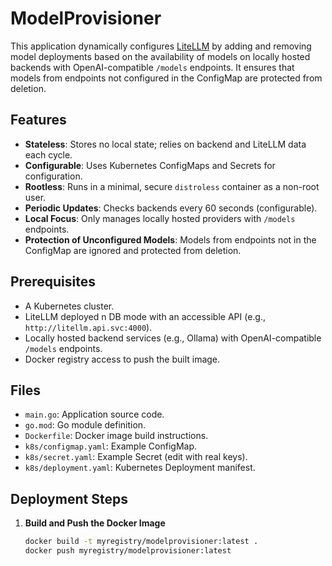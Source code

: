# ModelProvisioner

This application dynamically configures [LiteLLM](https://github.com/BerriAI/litellm) by adding and removing model deployments based on the availability of models on locally hosted backends with OpenAI-compatible `/models` endpoints. It ensures that models from endpoints not configured in the ConfigMap are protected from deletion.

## Features

- **Stateless**: Stores no local state; relies on backend and LiteLLM data each cycle.
- **Configurable**: Uses Kubernetes ConfigMaps and Secrets for configuration.
- **Rootless**: Runs in a minimal, secure `distroless` container as a non-root user.
- **Periodic Updates**: Checks backends every 60 seconds (configurable).
- **Local Focus**: Only manages locally hosted providers with `/models` endpoints.
- **Protection of Unconfigured Models**: Models from endpoints not in the ConfigMap are ignored and protected from deletion.

## Prerequisites

- A Kubernetes cluster.
- LiteLLM deployed n DB mode with an accessible API (e.g., `http://litellm.api.svc:4000`).
- Locally hosted backend services (e.g., Ollama) with OpenAI-compatible `/models` endpoints.
- Docker registry access to push the built image.

## Files

- `main.go`: Application source code.
- `go.mod`: Go module definition.
- `Dockerfile`: Docker image build instructions.
- `k8s/configmap.yaml`: Example ConfigMap.
- `k8s/secret.yaml`: Example Secret (edit with real keys).
- `k8s/deployment.yaml`: Kubernetes Deployment manifest.

## Deployment Steps

1. **Build and Push the Docker Image**

   ```bash
   docker build -t myregistry/modelprovisioner:latest .
   docker push myregistry/modelprovisioner:latest
